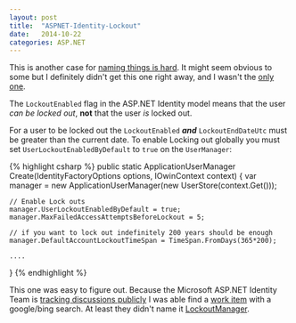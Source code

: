 ```yaml
---
layout: post
title:  "ASPNET-Identity-Lockout"
date:   2014-10-22
categories: ASP.NET
---
```


This is another case for [naming things is hard](http://martinfowler.com/bliki/TwoHardThings.html).  It might seem obvious to some but I definitely didn't get this one right away, and I wasn't the [only one](https://aspnetidentity.codeplex.com/workitem/2178).  

The ```LockoutEnabled``` flag in the ASP.NET Identity model means that the user *can be locked out*, **not** that the user *is* locked out.  

For a user to be locked out the ```LockoutEnabled``` ***and*** ```LockoutEndDateUtc``` must be greater than the current date.  To enable Locking out globally you must set ```UserLockoutEnabledByDefault``` to ```true``` on the ```UserManager```:

{% highlight csharp %}
public static ApplicationUserManager Create(IdentityFactoryOptions<ApplicationUserManager> options, IOwinContext context)
{
    var manager = new ApplicationUserManager(new UserStore<ApplicationUser>(context.Get<ApplicationDbContext>()));
    
	// Enable Lock outs
    manager.UserLockoutEnabledByDefault = true;
    manager.MaxFailedAccessAttemptsBeforeLockout = 5;

    // if you want to lock out indefinitely 200 years should be enough
    manager.DefaultAccountLockoutTimeSpan = TimeSpan.FromDays(365*200);

	....
}
{% endhighlight %}

This one was easy to figure out. Because the Microsoft ASP.NET Identity Team is [tracking discussions publicly](https://aspnetidentity.codeplex.com/SourceControl/latest#Readme.markdown) I was able find a [work item](https://aspnetidentity.codeplex.com/workitem/2178) with a google/bing search.  At least they didn't name it [LockoutManager](http://blog.codinghorror.com/i-shall-call-it-somethingmanager/).


